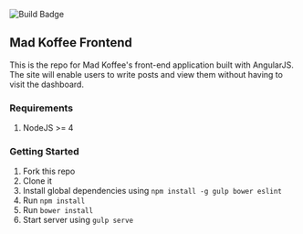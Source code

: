 ![Build Badge](https://magnum-ci.com/status/81cf94c0f51122f914e54299919a93df.png)  

## Mad Koffee Frontend  
This is the repo for Mad Koffee's front-end application built with AngularJS. The site will enable users to write posts and view them without having to visit the dashboard.

### Requirements  
1. NodeJS >= 4

### Getting Started  
1. Fork this repo
2. Clone it
3. Install global dependencies using `npm install -g gulp bower eslint`
4. Run `npm install`
5. Run `bower install`
6. Start server using `gulp serve`
